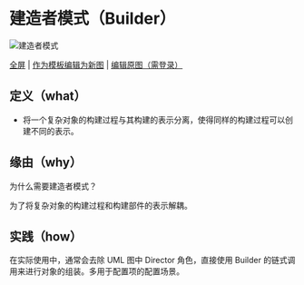 # 建造者模式（Builder）

![建造者模式](https://raw.githubusercontents.com/CodePoem/VDesignPatterns/master/docs/drawio/Builder.png)

<a href = "https://www.draw.io/?lightbox=1#Uhttps://raw.githubusercontents.com/CodePoem/VDesignPatterns/master/docs/drawio/Builder.png">全屏</a> |
<a href = "https://www.draw.io/#Uhttps://raw.githubusercontents.com/CodePoem/VDesignPatterns/master/docs/drawio/Builder.png">作为模板编辑为新图</a> |
<a href = "https://www.draw.io/#HCodePoem/VDesignPatterns/master/docs/drawio/Builder.drawio">编辑原图（需登录）</a>

## 定义（what）

- 将一个复杂对象的构建过程与其构建的表示分离，使得同样的构建过程可以创建不同的表示。

## 缘由（why）

为什么需要建造者模式？

为了将复杂对象的构建过程和构建部件的表示解耦。

## 实践（how）

在实际使用中，通常会去除 UML 图中 Director 角色，直接使用 Builder 的链式调用来进行对象的组装。多用于配置项的配置场景。
